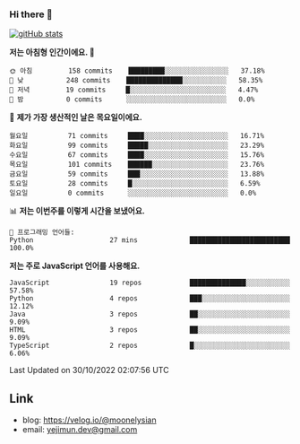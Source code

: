 ### Hi there 👋

<!--
**moonelysian/moonelysian** is a ✨ _special_ ✨ repository because its `README.md` (this file) appears on your GitHub profile.

Here are some ideas to get you started:

- 🔭 I’m currently working on ...
- 🌱 I’m currently learning ...
- 👯 I’m looking to collaborate on ...
- 🤔 I’m looking for help with ...
- 💬 Ask me about ...
- 📫 How to reach me: ...
- 😄 Pronouns: ...
- ⚡ Fun fact: ...
-->

<!-- [![wakatime stats](https://github-readme-stats.vercel.app/api/wakatime?username=moonelysian)](https://github.com/anuraghazra/github-readme-stats) -->

[![gitHub stats](https://github-readme-stats.vercel.app/api?username=moonelysian&show_icons=true)](https://github.com/anuraghazra/github-readme-stats)

<!--START_SECTION:waka-->
**저는 아침형 인간이에요. 🐤** 

```text
🌞 아침         158 commits    █████████░░░░░░░░░░░░░░░░   37.18% 
🌆 낮　         248 commits    ██████████████░░░░░░░░░░░   58.35% 
🌃 저녁         19 commits     █░░░░░░░░░░░░░░░░░░░░░░░░   4.47% 
🌙 밤　         0 commits      ░░░░░░░░░░░░░░░░░░░░░░░░░   0.0%

```
📅 **제가 가장 생산적인 날은 목요일이에요.** 

```text
월요일          71 commits     ████░░░░░░░░░░░░░░░░░░░░░   16.71% 
화요일          99 commits     █████░░░░░░░░░░░░░░░░░░░░   23.29% 
수요일          67 commits     ████░░░░░░░░░░░░░░░░░░░░░   15.76% 
목요일          101 commits    ██████░░░░░░░░░░░░░░░░░░░   23.76% 
금요일          59 commits     ███░░░░░░░░░░░░░░░░░░░░░░   13.88% 
토요일          28 commits     █░░░░░░░░░░░░░░░░░░░░░░░░   6.59% 
일요일          0 commits      ░░░░░░░░░░░░░░░░░░░░░░░░░   0.0%

```


📊 **저는 이번주를 이렇게 시간을 보냈어요.** 

```text
💬 프로그래밍 언어들: 
Python                   27 mins             █████████████████████████   100.0%

```

**저는 주로 JavaScript 언어를 사용해요.** 

```text
JavaScript               19 repos            ██████████████░░░░░░░░░░░   57.58% 
Python                   4 repos             ███░░░░░░░░░░░░░░░░░░░░░░   12.12% 
Java                     3 repos             ██░░░░░░░░░░░░░░░░░░░░░░░   9.09% 
HTML                     3 repos             ██░░░░░░░░░░░░░░░░░░░░░░░   9.09% 
TypeScript               2 repos             █░░░░░░░░░░░░░░░░░░░░░░░░   6.06%

```



 Last Updated on 30/10/2022 02:07:56 UTC
<!--END_SECTION:waka-->


## Link
- blog: https://velog.io/@moonelysian
- email: yejimun.dev@gmail.com
